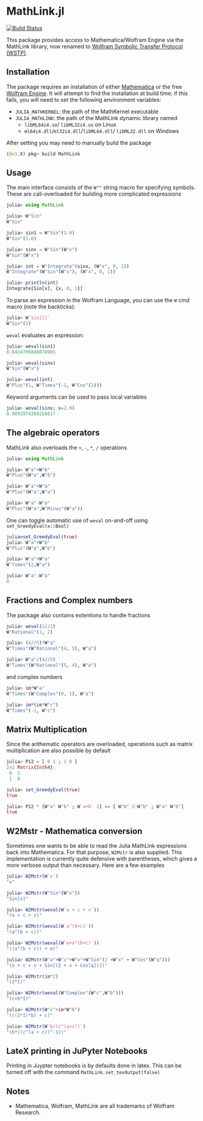 # MathLink.jl

[![Build Status](https://travis-ci.org/JuliaInterop/MathLink.jl.svg?branch=master)](https://travis-ci.org/JuliaInterop/MathLink.jl)

This package provides access to Mathematica/Wolfram Engine via the MathLink library, now renamed to [Wolfram Symbolic Transfer Protocol (WSTP)](https://www.wolfram.com/wstp/). 

## Installation

The package requires an installation of either [Mathematica](http://www.wolfram.com/mathematica/) or the free [Wolfram Engine](https://www.wolfram.com/engine/). It will attempt to find the installation at build time; if this fails, you will need to set the following environment variables:
- `JULIA_MATHKERNEL`: the path of the MathKernel executable
- `JULIA_MATHLINK`: the path of the MathLink dynamic library named
  - `libML64i4.so`/ `libML32i4.so` on Linux
  - `ml64i4.dll`/`ml32i4.dll`/`libML64.dll`/ `libML32.dll` on Windows

After setting you may need to manually build the package
```julia
(@v1.X) pkg> build MathLink
```
  
## Usage

The main interface consists of the `W""` string macro for specifying symbols. These are call-overloaded for building more complicated expressions 

```julia
julia> using MathLink

julia> W"Sin"
W"Sin"

julia> sin1 = W"Sin"(1.0)
W"Sin"(1.0)

julia> sinx = W"Sin"(W"x")
W"Sin"(W"x")

julia> int = W"Integrate"(sinx, (W"x", 0, 1))
W"Integrate"(W"Sin"(W"x"), (W"x", 0, 1))

julia> println(int)
Integrate[Sin[x], {x, 0, 1}]
```

To parse an expression in the Wolfram Language, you can use the `W` cmd macro (note the backticks):
```julia
julia> W`Sin[1]`
W"Sin"(1)
```

`weval` evaluates an expression:
```julia
julia> weval(sin1)
0.8414709848078965

julia> weval(sinx)
W"Sin"(W"x")

julia> weval(int)
W"Plus"(1, W"Times"(-1, W"Cos"(1)))
```

Keyword arguments can be used to pass local variables
```julia
julia> weval(sinx; x=2.0)
0.9092974268256817
```

## The algebraic operators

MathLink also overloads the `+`, `-`, `*`, `/`  operations

```julia
julia> using MathLink

julia> W"a"+W"b"
W"Plus"(W"a",W"b")

julia> W"a"+W"a"
W"Plus"(W"a",W"a")

julia> W"a"-W"a"
W"Plus"(W"a",W"Minus"(W"a"))
```

One can toggle automatic use of `weval`  on-and-off using `set_GreedyEval(x::Bool)`

```julia
julia>set_GreedyEval(true)
julia> W"a"+W"b"
W"Plus"(W"a",W"b")

julia> W"a"+W"a"
W"Times"(2,W"a")

julia> W"a"-W"a"
0
```


## Fractions and Complex numbers
 
The package also contains extentions to handle fractions

```julia
julia> weval(1//2)
W"Rational"(1, 2)

julia> (4//5)*W"a"
W"Times"(W"Rational"(4, 5), W"a")

julia> W"a"/(4//5)
W"Times"(W"Rational"(5, 4), W"a")
```

and complex numbers

```julia
julia> im*W"a"
W"Times"(W"Complex"(0, 1), W"a")

julia> im*(im*W"c")
W"Times"(-1, W"c")
```


## Matrix Multiplication
Since the arithematic operators are overloaded, operations such as matrix multiplication are also possible by default

```julia
julia> P12 = [ 0 1 ; 1 0 ]
2×2 Matrix{Int64}:
 0  1
 1  0

julia> set_GreedyEval(true)
true

julia> P12 * [W"a" W"b" ; W`a+b` 2] == [ W"b" 2-W"b" ; W"a" W"b"]
true
```


## W2Mstr - Mathematica conversion
Sometimes one wants to be able to read the Julia MathLink expressions back into Mathematica. For that purpose, `W2Mstr` is also supplied. This implementation is currently quite defensive with parentheses, which gives a more verbose output than necessary. Here are a few examples

```julia
julia> W2Mstr(W`x`)
"x"

julia> W2Mstr(W"Sin"(W"x"))
"Sin[x]"

julia> W2Mstr(weval(W`a + c + v`))
"(a + c + v)"

julia> W2Mstr(weval(W`a^(b+c)`))
"(a^(b + c))"

julia> W2Mstr(weval(W`e+a^(b+c)`))
"((a^(b + c)) + e)"

julia> W2Mstr(W"a"+W"c"+W"v"+W"Sin"(2 +W"x" + W"Cos"(W"q")))
"(a + c + v + Sin[(2 + x + Cos[q])])"

julia> W2Mstr(im*2)
"(2*I)"

julia> W2Mstr(weval(W"Complex"(W"c",W"b")))
"(c+b*I)"

julia> W2Mstr(W"c"+im*W"b")
"(((1*I)*b) + c)"

julia> W2Mstr(W`b/(c^(a+c))`)
"(b*((c^(a + c))^-1))"
```


## LateX printing in JuPyter Notebooks
Printing in Juypter notebooks is by defaults done in latex.
This can be turned off with the command `MathLink.set_texOutput(false)`

## Notes

- Mathematica, Wolfram, MathLink are all trademarks of Wolfram Research.
